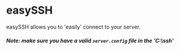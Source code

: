 # easySSH

easySSH allows you to 'easily' connect to your server.

##### Note: make sure you have a valid `server.config` file in the 'C:\ssh'